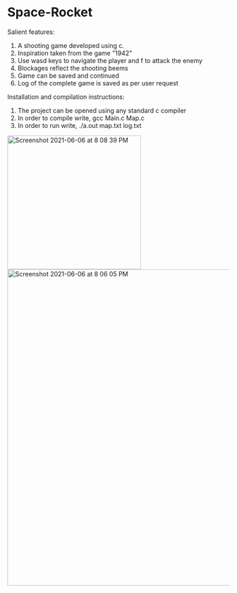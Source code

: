 # Space-Rocket

Salient features:
1) A shooting game developed using c.
2) Inspiration taken from the game "1942"
3) Use wasd keys to navigate the player and f to attack the enemy
4) Blockages reflect the shooting beems
5) Game can be saved and continued
6) Log of the complete game is saved as per user request

Installation and compilation instructions:
1) The project can be opened using any standard c compiler
2) In order to compile write, gcc Main.c Map.c
3) In order to run write, ./a.out map.txt log.txt

<img width="303" alt="Screenshot 2021-06-06 at 8 08 39 PM" src="https://user-images.githubusercontent.com/55408562/120930054-166df180-c705-11eb-8eee-3f7b808669e7.png">
 

<img width="716" alt="Screenshot 2021-06-06 at 8 06 05 PM" src="https://user-images.githubusercontent.com/55408562/120930050-140b9780-c705-11eb-8fe8-62d2f24d0d85.png">
